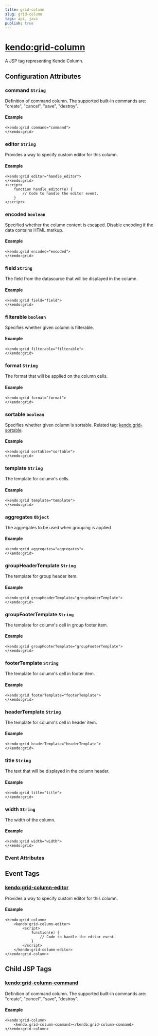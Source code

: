 ```yaml
---
title: grid-column
slug: grid-column
tags: api, java
publish: true
---
```


# <kendo:grid-column>
A JSP tag representing Kendo Column.

## Configuration Attributes


### command `String`

Definition of command column. The supported built-in commands are: "create", "cancel", "save", "destroy".

#### Example
    <kendo:grid command="command">
    </kendo:grid>



### editor `String`

Provides a way to specify custom editor for this column.

#### Example
    <kendo:grid editor="handle_editor">
    </kendo:grid>
    <script>
        function handle_editor(e) {
            // Code to handle the editor event.
        }
    </script>



### encoded `boolean`

Specified whether the column content is escaped. Disable encoding if the data contains HTML markup.

#### Example
    <kendo:grid encoded="encoded">
    </kendo:grid>



### field `String`

The field from the datasource that will be displayed in the column.

#### Example
    <kendo:grid field="field">
    </kendo:grid>



### filterable `boolean`

Specifies whether given column is filterable.

#### Example
    <kendo:grid filterable="filterable">
    </kendo:grid>



### format `String`

The format that will be applied on the column cells.

#### Example
    <kendo:grid format="format">
    </kendo:grid>



### sortable `boolean`

Specifies whether given column is sortable. Related tag: [<kendo:grid-sortable>](#kendo-grid-sortable). 

#### Example
    <kendo:grid sortable="sortable">
    </kendo:grid>



### template `String`

The template for column's cells.

#### Example
    <kendo:grid template="template">
    </kendo:grid>



### aggregates `Object`

The aggregates to be used when grouping is applied

#### Example
    <kendo:grid aggregates="aggregates">
    </kendo:grid>



### groupHeaderTemplate `String`

The template for group header item.

#### Example
    <kendo:grid groupHeaderTemplate="groupHeaderTemplate">
    </kendo:grid>



### groupFooterTemplate `String`

The template for column's cell in group footer item.

#### Example
    <kendo:grid groupFooterTemplate="groupFooterTemplate">
    </kendo:grid>



### footerTemplate `String`

The template for column's cell in footer item.

#### Example
    <kendo:grid footerTemplate="footerTemplate">
    </kendo:grid>



### headerTemplate `String`

The template for column's cell in header item.

#### Example
    <kendo:grid headerTemplate="headerTemplate">
    </kendo:grid>



### title `String`

The text that will be displayed in the column header.

#### Example
    <kendo:grid title="title">
    </kendo:grid>



### width `String`

The width of the column.

#### Example
    <kendo:grid width="width">
    </kendo:grid>



### Event Attributes

## Event Tags
 

### <kendo:grid-column-editor>

Provides a way to specify custom editor for this column.

#### Example
    <kendo:grid-column>
        <kendo:grid-column-editor>
            <script>
                function(e) {
                    // Code to handle the editor event.
                }
            </script>
        </kendo:grid-column-editor>
    </kendo:grid-column>

 

## Child JSP Tags

### [<kendo:grid-column-command>](/api/wrappers/jsp/grid/column-command)

Definition of command column. The supported built-in commands are: "create", "cancel", "save", "destroy".

#### Example

    <kendo:grid-column>
        <kendo:grid-column-command></kendo:grid-column-command>
    </kendo:grid-column>
  
